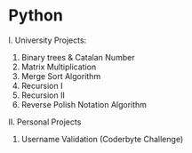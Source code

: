 # Python
I. University Projects:
  1. Binary trees & Catalan Number
  2. Matrix Multiplication
  3. Merge Sort Algorithm
  4. Recursion I
  5. Recursion II
  6. Reverse Polish Notation Algorithm

II. Personal Projects
  1. Username Validation (Coderbyte Challenge)

